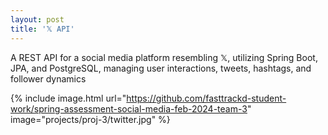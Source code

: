 ```yaml
---
layout: post
title: '𝕏 API'
---
```


A REST API for a social media platform resembling 𝕏, utilizing Spring Boot, JPA, and PostgreSQL, managing user interactions, tweets, hashtags, and follower dynamics

{% include image.html url="https://github.com/fasttrackd-student-work/spring-assessment-social-media-feb-2024-team-3" image="projects/proj-3/twitter.jpg" %}
